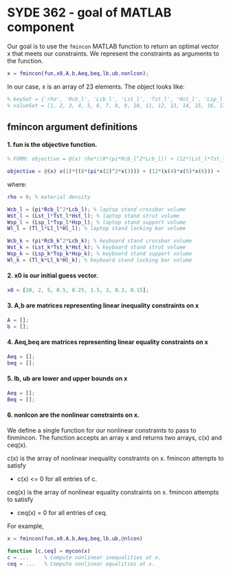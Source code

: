 # SYDE 362 - goal of MATLAB component

Our goal is to use the `fmincon` MATLAB function to return an optimal vector x that meets our constraints. We represent the constraints as arguments to the function.

```matlab
x = fmincon(fun,x0,A,b,Aeq,beq,lb,ub,nonlcon);
```

In our case, x is an array of 23 elements. The object looks like:

```matlab
% keySet = {'rho', 'Rcb_l', 'Lcb_l', 'Lst_l', 'Tst_l', 'Hst_l', 'Lsp_l', 'Tsp_l', 'Hsp_l', 'Tl_l', 'Ll_l', 'Hl_l', 'Rcb_k', 'Lcb_k', 'Lst_k', 'Tst_k', 'Hst_k', 'Lsp_k', 'Tsp_k', 'Hsp_k', 'Tl_k', 'Ll_k', 'Hl_k'};
% valueSet = [1, 2, 3, 4, 5, 6, 7, 8, 9, 10, 11, 12, 13, 14, 15, 16, 17, 18, 19, 20, 21, 22, 23]; % dummy values
```

## fmincon argument definitions

#### 1. fun is the objective function.

```matlab
% FORM: objective = @(x) rho*((8*(pi*Rcb_l^2*Lcb_l)) + (12*(Lst_l*Tst_l*Hst_l)) + (2*(Lsp_l*Tsp_l*Hsp_l)) + (4*Tl_l*Ll_l*Hl_l) + (6*pi*Rcb_k^2*Lcb_k) + (8*(Lst_k*Tst_k*Hst_k)) + (2*(Lsp_k*Tsp_k*Hsp_k)) + (4*Tl_k*Ll_k*Hl_k));

objective = @(x) x(1)*((8*(pi*x(2)^2*x(3))) + (12*(x(4)*x(5)*x(6))) + (2*(x(7)*x(8)*x(9))) + (4*x(10)*x(11)*x(12)) + (6*pi*x(13)^2*x(14)) + (8*(x(15)*x(16*x(17))) + (2*(x(18)*x(19)*x(20))) + (4*x(21)*x(22)*x(23))));
```

where:

```matlab
rho = 0; % material density

Wcb_l = (pi*Rcb_l^2*Lcb_l); % laptop stand crossbar volume
Wst_l = (Lst_l*Tst_l*Hst_l); % laptop stand strut volume
Wsp_l = (Lsp_l*Tsp_l*Hsp_l); % laptop stand support volume
Wl_l = (Tl_l*Ll_l*Hl_l); % laptop stand locking bar volume

Wcb_k = (pi*Rcb_k^2*Lcb_k); % keyboard stand crossbar volume
Wst_k = (Lst_k*Tst_k*Hst_k); % keyboard stand strut volume
Wsp_k = (Lsp_k*Tsp_k*Hsp_k); % keyboard stand support volume
Wl_k = (Tl_k*Ll_k*Hl_k); % keyboard stand locking bar volume
```
#### 2. x0 is our initial guess vector. 

```matlab
x0 = [20, 2, 5, 0.5, 0.25, 1.5, 3, 0.3, 0.15];
```

#### 3. A,b are matrices representing linear inequality constraints on x

```matlab
A = [];
b = [];
```

#### 4. Aeq,beq are matrices representing linear equality constraints on x

```matlab
Aeq = [];
beq = [];
```

#### 5. lb, ub are lower and upper bounds on x

```matlab
Aeq = [];
Beq = [];
```

#### 6. nonlcon are the nonlinear constraints on x.

We define a single function for our nonlinear constraints to pass to finmincon. The function accepts an array x and returns two arrays, c(x) and ceq(x).

c(x) is the array of nonlinear inequality constraints on x. fmincon attempts to satisfy
* c(x) <= 0 for all entries of c.

ceq(x) is the array of nonlinear equality constraints on x. fmincon attempts to satisfy
* ceq(x) = 0 for all entries of ceq.

For example,

```matlab
x = fmincon(fun,x0,A,b,Aeq,beq,lb,ub,@nlcon)

function [c,ceq] = mycon(x)
c = ...     % Compute nonlinear inequalities at x.
ceq = ...   % Compute nonlinear equalities at x.
```







